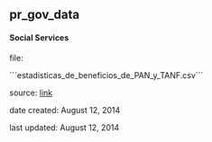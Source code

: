 ## pr_gov_data

#### Social Services

<p>file:</p> 
```estadisticas_de_beneficios_de_PAN_y_TANF.csv```
<p>source: <a href='https://data.pr.gov/en/Familia-y-Servicio-Social/Estadisticas-de-Beneficios-de-PAN-y-TANF/rd77-7s4b'>link</a></p>
<p>date created: August 12, 2014</p>
<p>last updated: August 12, 2014</p>
